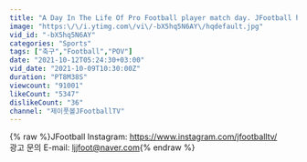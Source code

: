 ```yaml
---
title: "A Day In The Life Of Pro Football player match day. JFootball hat trick?"
image: "https:\/\/i.ytimg.com\/vi\/-bX5hq5N6AY\/hqdefault.jpg"
vid_id: "-bX5hq5N6AY"
categories: "Sports"
tags: ["축구","Football","POV"]
date: "2021-10-12T05:24:30+03:00"
vid_date: "2021-10-09T10:30:00Z"
duration: "PT8M38S"
viewcount: "91001"
likeCount: "5347"
dislikeCount: "36"
channel: "제이풋볼JFootballTV"
---
```

{% raw %}JFootball Instagram: <a rel="nofollow" target="blank" href="https://www.instagram.com/jfootballtv/">https://www.instagram.com/jfootballtv/</a><br />광고 문의 E-mail: ljjfoot@naver.com{% endraw %}
